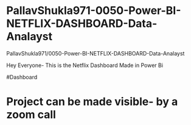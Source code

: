 # PallavShukla971-0050-Power-BI-NETFLIX-DASHBOARD-Data-Analayst
PallavShukla971/0050-Power-BI-NETFLIX-DASHBOARD-Data-Analayst


Hey Everyone- This is the Netflix Dashboard Made in Power Bi



#Dashboard 
# Project can be made visible- by a zoom call
